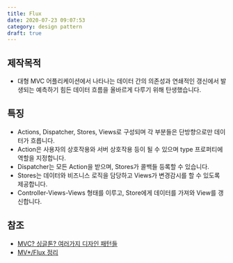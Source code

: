 ```yaml
---
title: Flux
date: 2020-07-23 09:07:53
category: design pattern
draft: true
---
```


## 제작목적

- 대형 MVC 어플리케이션에서 나타나는 데이터 간의 의존성과 연쇄적인 갱신에서 발생되는 예측하기 힘든 데이터 흐름을 올바르게 다루기 위해 탄생했습니다.

## 특징

- Actions, Dispatcher, Stores, Views로 구성되며 각 부분들은 단방향으로만 데이터가 흐릅니다.
- Action은 사용자의 상호작용와 서버 상호작용 등이 될 수 있으며 type 프로퍼티에 역할을 지정합니다.
- Dispatcher는 모든 Action을 받으며, Stores가 콜백들 등록할 수 있습니다.
- Stores는 데이터와 비즈니스 로직을 담당하고 Views가 변경감시를 할 수 있도록 제공합니다.
- Controller-Views-Views 형태를 이루고, Store에게 데이터를 가져와 View를 갱신합니다.

## 참조

- [MVC? 싱글톤? 여러가지 디자인 패턴들](https://blog.metafor.kr/146)
- [MV\*/Flux 정리](https://chodragon9.github.io/blog/mv_flux/#mvc)
